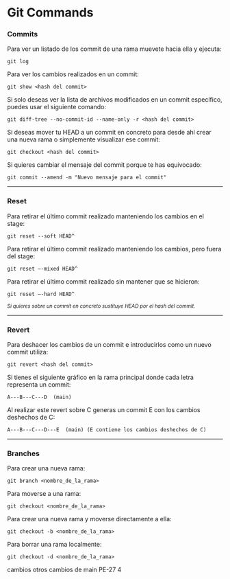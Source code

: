 # Git Commands

### Commits

Para ver un listado de los commit de una rama muevete hacia ella y ejecuta:

    git log

Para ver los cambios realizados en un commit:

    git show <hash del commit>

Si solo deseas ver la lista de archivos modificados en un commit específico, puedes usar el siguiente comando:

    git diff-tree --no-commit-id --name-only -r <hash del commit>

Si deseas mover tu HEAD a un commit en concreto para desde ahí crear una nueva rama o simplemente visualizar ese commit:

    git checkout <hash del commit>

Si quieres cambiar el mensaje del commit porque te has equivocado:

    git commit --amend -m "Nuevo mensaje para el commit"

---

### Reset

Para retirar el último commit realizado manteniendo los cambios en el stage:

    git reset --soft HEAD^

Para retirar el último commit realizado manteniendo los cambios, pero fuera del stage:

    git reset –-mixed HEAD^

Para retirar el último commit realizado sin mantener que se hicieron:

    git reset –-hard HEAD^

_<small> Si quieres sobre un commit en concreto sustituye HEAD por el hash del commit.</small>_

---

### Revert

Para deshacer los cambios de un commit e introducirlos como un nuevo commit utiliza:

    git revert <hash del commit>

Si tienes el siguiente gráfico en la rama principal donde cada letra representa un commit:

    A---B---C---D  (main)

Al realizar este revert sobre C generas un commit E con los cambios deshechos de C:

    A---B---C---D---E  (main) (E contiene los cambios deshechos de C)

---

### Branches

Para crear una nueva rama:

    git branch <nombre_de_la_rama>

Para moverse a una rama:

    git checkout <nombre_de_la_rama>

Para crear una nueva rama y moverse directamente a ella:

    git checkout -b <nombre_de_la_rama>

Para borrar una rama localmente:

    git checkout -d <nombre_de_la_rama>

cambios
otros cambios de main
PE-27 4
